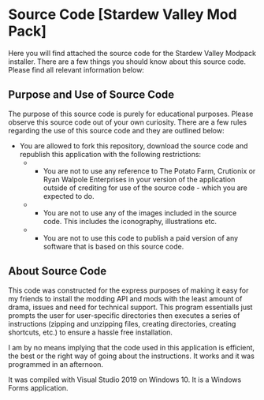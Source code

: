# Source Code [Stardew Valley Mod Pack]
Here you will find attached the source code for the Stardew Valley Modpack installer. There are a few things you should know about this source code. Please find all relevant information below:

## Purpose and Use of Source Code
The purpose of this source code is purely for educational purposes. Please observe this source code out of your own curiosity. There are a few rules regarding the use of this source code and they are outlined below:

- You are allowed to fork this repository, download the source code and republish this application with the following restrictions:
    - - You are not to use any reference to The Potato Farm, Crutionix or Ryan Walpole Enterprises in your version of the application outside of crediting for use of the source code - which you are expected to do.
    - - You are not to use any of the images included in the source code. This includes the iconography, illustrations etc.
    - - You are not to use this code to publish a paid version of any software that is based on this source code.

## About Source Code
This code was constructed for the express purposes of making it easy for my friends to install the modding API and mods with the least amount of drama, issues and need for technical support. This program essentialls just prompts the user for user-specific directories then executes a series of instructions (zipping and unzipping files, creating directories, creating shortcuts, etc.) to ensure a hassle free installation.

I am by no means implying that the code used in this application is efficient, the best or the right way of going about the instructions. It works and it was programmed in an afternoon.

It was compiled with Visual Studio 2019 on Windows 10. It is a Windows Forms application.